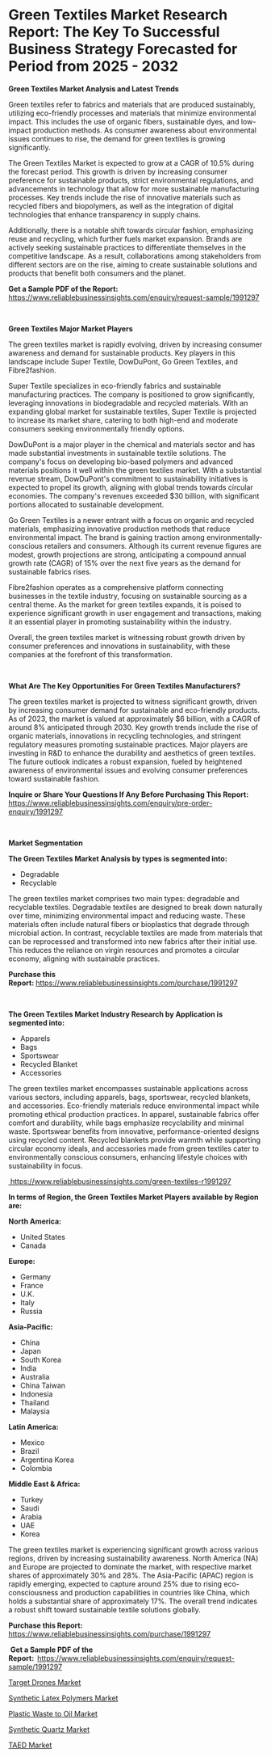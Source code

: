 <p><h1>Green Textiles Market Research Report: The Key To Successful Business Strategy Forecasted for Period from 2025 - 2032</h1></p><p><strong>Green Textiles Market Analysis and Latest Trends</strong></p>
<p><p>Green textiles refer to fabrics and materials that are produced sustainably, utilizing eco-friendly processes and materials that minimize environmental impact. This includes the use of organic fibers, sustainable dyes, and low-impact production methods. As consumer awareness about environmental issues continues to rise, the demand for green textiles is growing significantly.</p><p>The Green Textiles Market is expected to grow at a CAGR of 10.5% during the forecast period. This growth is driven by increasing consumer preference for sustainable products, strict environmental regulations, and advancements in technology that allow for more sustainable manufacturing processes. Key trends include the rise of innovative materials such as recycled fibers and biopolymers, as well as the integration of digital technologies that enhance transparency in supply chains. </p><p>Additionally, there is a notable shift towards circular fashion, emphasizing reuse and recycling, which further fuels market expansion. Brands are actively seeking sustainable practices to differentiate themselves in the competitive landscape. As a result, collaborations among stakeholders from different sectors are on the rise, aiming to create sustainable solutions and products that benefit both consumers and the planet.</p></p>
<p><strong>Get a Sample PDF of the Report:&nbsp;</strong> <a href="https://www.reliablebusinessinsights.com/enquiry/request-sample/1991297?utm_campaign=1877&utm_medium=2&utm_source=Github&utm_content=ia&utm_term=31032025&utm_id=green-textiles">https://www.reliablebusinessinsights.com/enquiry/request-sample/1991297</a></p>
<p>&nbsp;</p>
<p><strong>Green Textiles Major Market Players</strong></p>
<p><p>The green textiles market is rapidly evolving, driven by increasing consumer awareness and demand for sustainable products. Key players in this landscape include Super Textile, DowDuPont, Go Green Textiles, and Fibre2fashion.</p><p>Super Textile specializes in eco-friendly fabrics and sustainable manufacturing practices. The company is positioned to grow significantly, leveraging innovations in biodegradable and recycled materials. With an expanding global market for sustainable textiles, Super Textile is projected to increase its market share, catering to both high-end and moderate consumers seeking environmentally friendly options.</p><p>DowDuPont is a major player in the chemical and materials sector and has made substantial investments in sustainable textile solutions. The company's focus on developing bio-based polymers and advanced materials positions it well within the green textiles market. With a substantial revenue stream, DowDuPont's commitment to sustainability initiatives is expected to propel its growth, aligning with global trends towards circular economies. The company's revenues exceeded $30 billion, with significant portions allocated to sustainable development.</p><p>Go Green Textiles is a newer entrant with a focus on organic and recycled materials, emphasizing innovative production methods that reduce environmental impact. The brand is gaining traction among environmentally-conscious retailers and consumers. Although its current revenue figures are modest, growth projections are strong, anticipating a compound annual growth rate (CAGR) of 15% over the next five years as the demand for sustainable fabrics rises.</p><p>Fibre2fashion operates as a comprehensive platform connecting businesses in the textile industry, focusing on sustainable sourcing as a central theme. As the market for green textiles expands, it is poised to experience significant growth in user engagement and transactions, making it an essential player in promoting sustainability within the industry.</p><p>Overall, the green textiles market is witnessing robust growth driven by consumer preferences and innovations in sustainability, with these companies at the forefront of this transformation.</p></p>
<p>&nbsp;</p>
<p><strong>What Are The Key Opportunities For Green Textiles Manufacturers?</strong></p>
<p><p>The green textiles market is projected to witness significant growth, driven by increasing consumer demand for sustainable and eco-friendly products. As of 2023, the market is valued at approximately $6 billion, with a CAGR of around 8% anticipated through 2030. Key growth trends include the rise of organic materials, innovations in recycling technologies, and stringent regulatory measures promoting sustainable practices. Major players are investing in R&D to enhance the durability and aesthetics of green textiles. The future outlook indicates a robust expansion, fueled by heightened awareness of environmental issues and evolving consumer preferences toward sustainable fashion.</p></p>
<p><strong>Inquire or Share Your Questions If Any Before Purchasing This Report:</strong> <a href="https://www.reliablebusinessinsights.com/enquiry/pre-order-enquiry/1991297?utm_campaign=1877&utm_medium=2&utm_source=Github&utm_content=ia&utm_term=31032025&utm_id=green-textiles">https://www.reliablebusinessinsights.com/enquiry/pre-order-enquiry/1991297</a></p>
<p>&nbsp;</p>
<p><strong>Market Segmentation</strong></p>
<p><strong>The Green Textiles Market Analysis by types is segmented into:</strong></p>
<p><ul><li>Degradable</li><li>Recyclable</li></ul></p>
<p><p>The green textiles market comprises two main types: degradable and recyclable textiles. Degradable textiles are designed to break down naturally over time, minimizing environmental impact and reducing waste. These materials often include natural fibers or bioplastics that degrade through microbial action. In contrast, recyclable textiles are made from materials that can be reprocessed and transformed into new fabrics after their initial use. This reduces the reliance on virgin resources and promotes a circular economy, aligning with sustainable practices.</p></p>
<p><strong>Purchase this Report:&nbsp;</strong><a href="https://www.reliablebusinessinsights.com/purchase/1991297?utm_campaign=1877&utm_medium=2&utm_source=Github&utm_content=ia&utm_term=31032025&utm_id=green-textiles">https://www.reliablebusinessinsights.com/purchase/1991297</a></p>
<p>&nbsp;</p>
<p><strong>The Green Textiles Market Industry Research by Application is segmented into:</strong></p>
<p><ul><li>Apparels</li><li>Bags</li><li>Sportswear</li><li>Recycled Blanket</li><li>Accessories</li></ul></p>
<p><p>The green textiles market encompasses sustainable applications across various sectors, including apparels, bags, sportswear, recycled blankets, and accessories. Eco-friendly materials reduce environmental impact while promoting ethical production practices. In apparel, sustainable fabrics offer comfort and durability, while bags emphasize recyclability and minimal waste. Sportswear benefits from innovative, performance-oriented designs using recycled content. Recycled blankets provide warmth while supporting circular economy ideals, and accessories made from green textiles cater to environmentally conscious consumers, enhancing lifestyle choices with sustainability in focus.</p></p>
<p><a href="https://www.reliablebusinessinsights.com/green-textiles-r1991297?utm_campaign=1877&utm_medium=2&utm_source=Github&utm_content=ia&utm_term=31032025&utm_id=green-textiles">&nbsp;https://www.reliablebusinessinsights.com/green-textiles-r1991297</a></p>
<p><strong>In terms of Region, the Green Textiles Market Players available by Region are:</strong></p>
<p>
    <p> <strong> North America: </strong>
        <ul>
            <li>United States</li>
            <li>Canada</li>
        </ul>
        </p> 
    <p> <strong> Europe: </strong>
        <ul>
            <li>Germany</li>
            <li>France</li>
            <li>U.K.</li>
            <li>Italy</li>
            <li>Russia</li>
        </ul>
        </p> 
    <p> <strong> Asia-Pacific: </strong>
        <ul>
            <li>China</li>
            <li>Japan</li>
            <li>South Korea</li>
            <li>India</li>
            <li>Australia</li>
            <li>China Taiwan</li>
            <li>Indonesia</li>
            <li>Thailand</li>
            <li>Malaysia</li>
        </ul>
        </p> 
    <p> <strong> Latin America: </strong>
        <ul>
            <li>Mexico</li>
            <li>Brazil</li>
            <li>Argentina Korea</li>
            <li>Colombia</li>
        </ul>
        </p> 
    <p> <strong> Middle East & Africa: </strong>
        <ul>
            <li>Turkey</li>
            <li>Saudi</li>
            <li>Arabia</li>
            <li>UAE</li>
            <li>Korea</li>
        </ul>
    </p>
    </p>
<p><p>The green textiles market is experiencing significant growth across various regions, driven by increasing sustainability awareness. North America (NA) and Europe are projected to dominate the market, with respective market shares of approximately 30% and 28%. The Asia-Pacific (APAC) region is rapidly emerging, expected to capture around 25% due to rising eco-consciousness and production capabilities in countries like China, which holds a substantial share of approximately 17%. The overall trend indicates a robust shift toward sustainable textile solutions globally.</p></p>
<p><strong>Purchase this Report: </strong><a href="https://www.reliablebusinessinsights.com/purchase/1991297?utm_campaign=1877&utm_medium=2&utm_source=Github&utm_content=ia&utm_term=31032025&utm_id=green-textiles">https://www.reliablebusinessinsights.com/purchase/1991297</a></p>
<p>&nbsp;<strong>Get a Sample PDF of the Report:&nbsp;&nbsp;</strong><a href="https://www.reliablebusinessinsights.com/enquiry/request-sample/1991297?utm_campaign=1877&utm_medium=2&utm_source=Github&utm_content=ia&utm_term=31032025&utm_id=green-textiles">https://www.reliablebusinessinsights.com/enquiry/request-sample/1991297</a></p>
<p><strong></strong></p>
<p><p><a href="https://github.com/laveeasaadrh/Market-Research-Report-List-1/blob/main/target-drones-market.md?utm_campaign=1877&utm_medium=2&utm_source=Github&utm_content=ia&utm_term=31032025&utm_id=green-textiles">Target Drones Market</a></p><p><a href="https://github.com/blauetrelawz/Market-Research-Report-List-1/blob/main/synthetic-latex-polymers-market.md?utm_campaign=1877&utm_medium=2&utm_source=Github&utm_content=ia&utm_term=31032025&utm_id=green-textiles">Synthetic Latex Polymers Market</a></p><p><a href="https://github.com/porstgowinjq/Market-Research-Report-List-1/blob/main/plastic-waste-to-oil-market.md?utm_campaign=1877&utm_medium=2&utm_source=Github&utm_content=ia&utm_term=31032025&utm_id=green-textiles">Plastic Waste to Oil Market</a></p><p><a href="https://github.com/gassmkalay/Market-Research-Report-List-1/blob/main/synthetic-quartz-market.md?utm_campaign=1877&utm_medium=2&utm_source=Github&utm_content=ia&utm_term=31032025&utm_id=green-textiles">Synthetic Quartz Market</a></p><p><a href="https://github.com/swaftaenglem/Market-Research-Report-List-1/blob/main/taed-market.md?utm_campaign=1877&utm_medium=2&utm_source=Github&utm_content=ia&utm_term=31032025&utm_id=green-textiles">TAED Market</a></p></p>